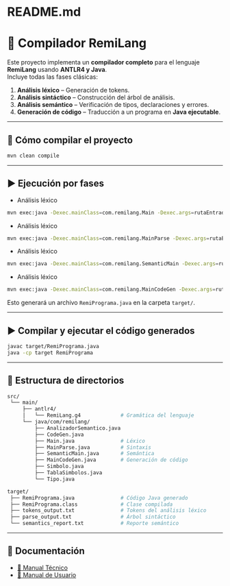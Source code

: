 # README.md

# 📘 Compilador RemiLang

Este proyecto implementa un **compilador completo** para el lenguaje **RemiLang** usando **ANTLR4 y Java**.  
Incluye todas las fases clásicas:

1. **Análisis léxico** – Generación de tokens.
2. **Análisis sintáctico** – Construcción del árbol de análisis.
3. **Análisis semántico** – Verificación de tipos, declaraciones y errores.
4. **Generación de código** – Traducción a un programa en **Java ejecutable**.

---

## 🚀 Cómo compilar el proyecto

```bash
mvn clean compile
```

---

## ▶️ Ejecución por fases

- Análisis léxico
```bash
mvn exec:java -Dexec.mainClass=com.remilang.Main -Dexec.args=rutaEntrada.remi
```

- Análisis léxico
```bash
mvn exec:java -Dexec.mainClass=com.remilang.MainParse -Dexec.args=rutaEntrada.remi
```

- Análisis léxico
```bash
mvn exec:java -Dexec.mainClass=com.remilang.SemanticMain -Dexec.args=rutaEntrada.remi
```

- Análisis léxico
```bash
mvn exec:java -Dexec.mainClass=com.remilang.MainCodeGen -Dexec.args=rutaEntrada.remi
```

Esto generará un archivo `RemiPrograma.java` en la carpeta `target/`.

---

## ▶️ Compilar y ejecutar el código generados
```bash
javac target/RemiPrograma.java
java -cp target RemiPrograma
```

---

## 📂 Estructura de directorios

```bash
src/
 └── main/
     ├── antlr4/
     │   └── RemiLang.g4             # Gramática del lenguaje
     └── java/com/remilang/
         ├── AnalizadorSemantico.java
         ├── CodeGen.java
         ├── Main.java               # Léxico
         ├── MainParse.java          # Sintaxis
         ├── SemanticMain.java       # Semántica
         ├── MainCodeGen.java        # Generación de código
         ├── Simbolo.java
         ├── TablaSimbolos.java
         └── Tipo.java

target/
 ├── RemiPrograma.java               # Código Java generado
 ├── RemiPrograma.class              # Clase compilada
 ├── tokens_output.txt               # Tokens del análisis léxico
 ├── parse_output.txt                # Árbol sintáctico
 └── semantics_report.txt            # Reporte semántico
```

---

## 📖 Documentación
- [📘 Manual Técnico](manual-tecnico.md)  
- [📘 Manual de Usuario](manual-usuario.md)  